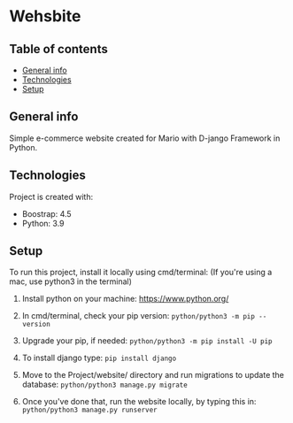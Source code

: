 # Wehsbite

## Table of contents
* [General info](#general-info)
* [Technologies](#technologies)
* [Setup](#setup)

## General info
Simple e-commerce website created for Mario with D-jango Framework in Python.
	
## Technologies
Project is created with:
* Boostrap: 4.5
* Python: 3.9

## Setup
To run this project, install it locally using cmd/terminal:
(If you're using a mac, use python3 in the terminal)

1. Install python on your machine: https://www.python.org/

2. In cmd/terminal, check your pip version:
    ```python/python3 -m pip --version```

3. Upgrade your pip, if needed:
    ```python/python3 -m pip install -U pip```

4. To install django type:
    ```pip install django```
    
5. Move to the Project/website/ directory and run migrations to update the database: 
    ```python/python3 manage.py migrate```
    
5. Once you've done that, run the website locally, by typing this in:
    ```python/python3 manage.py runserver```


